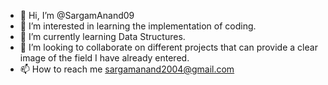 - 👋 Hi, I’m @SargamAnand09
- 👀 I’m interested in learning the implementation of coding.
- 🌱 I’m currently learning Data Structures.
- 💞️ I’m looking to collaborate on different projects that can provide a clear image of the field I have already entered.
- 📫 How to reach me sargamanand2004@gmail.com

<!---
SargamAnand09/SargamAnand09 is a ✨ special ✨ repository because its `README.md` (this file) appears on your GitHub profile.
You can click the Preview link to take a look at your changes.
--->
